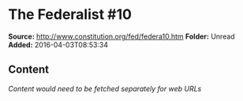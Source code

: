 # The Federalist #10

**Source:** http://www.constitution.org/fed/federa10.htm
**Folder:** Unread
**Added:** 2016-04-03T08:53:34




## Content
*Content would need to be fetched separately for web URLs*
